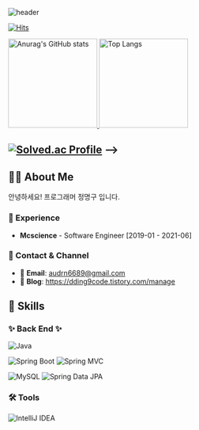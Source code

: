 ![header](https://capsule-render.vercel.app/api?type=transparent&fontColor=6b32af&height=200&text=Back-End%20Developer&fontSize=60)

<!-- 
[![Anurag's GitHub stats](https://github-readme-stats.vercel.app/api?username=dding94&show_icons=true&theme=midnight-purple&locale=kr)](https://github.com/dding94/TIL)
 -->

[![Hits](https://hits.seeyoufarm.com/api/count/incr/badge.svg?url=https%3A%2F%2Fgithub.com%2Fdding94&count_bg=%2372DADB&title_bg=%23C79393&icon=spring.svg&icon_color=%23877575&title=hits&edge_flat=false)](https://hits.seeyoufarm.com)

<a href="https://github.com/anuraghazra/github-readme-stats">
  <img height="180px" src="https://github-readme-stats.vercel.app/api?username=dding94&show_icons=true&theme=midnight-purple&locale=kr" alt="Anurag's GitHub stats"/>
</a>

<a href="https://github.com/anuraghazra/github-readme-stats">
  <img height="180px" src="https://github-readme-stats.vercel.app/api/top-langs/?username=dding94&theme=midnight-purple&layout=compact&locale=kr" alt="Top Langs"/>
</a>

[![Solved.ac Profile](http://mazassumnida.wtf/api/v2/generate_badge?boj=audrn6689)](https://solved.ac/audrn6689/)
 -->
---

## 💁‍♂️ About Me
안녕하세요! 프로그래머 정명구 입니다.

### 💼 Experience

- **Mcscience** - Software Engineer [2019-01 - 2021-06]

### 🤝 Contact & Channel

- 📧 **Email**: audrn6689@gmail.com
- 📜 **Blog**: https://dding9code.tistory.com/manage

## 🔨 Skills

### ✨ Back End ✨

![Java](https://img.shields.io/badge/-Java-007396?logo=java&logoColor=white)

![Spring Boot](https://img.shields.io/badge/-Spring%20Boot-6DB33F?logo=spring%20boot&logoColor=white)
![Spring MVC](https://img.shields.io/badge/-Spring%20MVC-6DB33F)

![MySQL](https://img.shields.io/badge/-MySQL-4479A1?logo=mysql&logoColor=white)
![Spring Data JPA](https://img.shields.io/badge/-Spring%20Data%20JPA-6DB33F?)

### 🛠 Tools

![IntelliJ IDEA](https://img.shields.io/badge/-IntelliJ%20IDEA-FF0000?logo=intellij%20idea&logoColor=white)

<!--END_SECTION:waka-->
